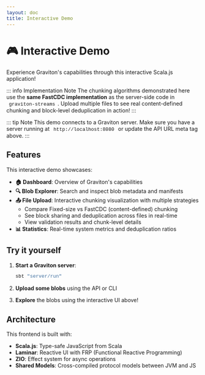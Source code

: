 ```yaml
---
layout: doc
title: Interactive Demo
---
```


<script setup>
import { onMounted } from 'vue'

onMounted(() => {
  // Only run in browser, not during SSR
  if (typeof window !== 'undefined' && typeof document !== 'undefined') {
    // Check if running in dev mode (Vite dev server) or build mode
    const isDev = import.meta.env?.DEV;
    const jsPath = isDev ? '/js/main.js' : '/graviton/js/main.js';
    
    // Dynamically import the main module
    import(jsPath).catch(err => {
      console.warn('Interactive demo not loaded:', err.message);
      const appDiv = document.getElementById('graviton-app');
      if (appDiv) {
        appDiv.innerHTML = `
          <div class="error-message" style="padding: 2rem; text-align: center; background: rgba(255, 200, 0, 0.1); border: 1px solid rgba(255, 200, 0, 0.3); border-radius: 12px;">
            <h3>⚠️ Interactive Demo Not Available</h3>
            <p>The Scala.js frontend hasn't been built yet. To enable the interactive demo:</p>
            <ol style="text-align: left; display: inline-block; margin: 1rem auto;">
              <li>Build the frontend: <code style="background: rgba(0,0,0,0.1); padding: 0.2rem 0.4rem; border-radius: 4px;">./sbt buildFrontend</code></li>
              <li>Rebuild the docs: <code style="background: rgba(0,0,0,0.1); padding: 0.2rem 0.4rem; border-radius: 4px;">cd docs && npm run docs:build</code></li>
            </ol>
            <p style="margin-top: 1rem;">
              <small>For development: run <code style="background: rgba(0,0,0,0.1); padding: 0.2rem 0.4rem; border-radius: 4px;">./sbt buildFrontend</code> then <code style="background: rgba(0,0,0,0.1); padding: 0.2rem 0.4rem; border-radius: 4px;">npm run docs:dev</code></small>
            </p>
          </div>
        `;
      }
    });
  }
})
</script>

<style>
  /* Graviton App Styles */
  .graviton-app {
    width: 100%;
    min-height: 600px;
    margin: 2rem 0;
  }

  .app-header {
    background: linear-gradient(135deg, rgba(0, 255, 65, 0.1) 0%, rgba(0, 200, 255, 0.1) 100%);
    border: 1px solid var(--vp-c-brand-soft);
    border-radius: 12px;
    padding: 2rem;
    margin-bottom: 2rem;
  }

  .header-content {
    text-align: center;
  }

  .app-title {
    font-size: 2.5rem;
    margin: 0;
    background: linear-gradient(135deg, #00ff41 0%, #00c8ff 100%);
    -webkit-background-clip: text;
    -webkit-text-fill-color: transparent;
    background-clip: text;
  }

  .app-subtitle {
    color: var(--vp-c-text-2);
    margin: 0.5rem 0 0;
  }

  .app-nav {
    display: flex;
    justify-content: center;
    gap: 1rem;
    margin-top: 1.5rem;
    flex-wrap: wrap;
  }

  .nav-link {
    padding: 0.5rem 1.5rem;
    border-radius: 8px;
    background: rgba(0, 255, 65, 0.05);
    border: 1px solid var(--vp-c-brand-soft);
    text-decoration: none;
    color: var(--vp-c-text-1);
    transition: all 0.3s ease;
  }

  .nav-link:hover {
    background: rgba(0, 255, 65, 0.1);
    border-color: var(--vp-c-brand-1);
    transform: translateY(-2px);
  }

  .nav-link.active {
    background: var(--vp-c-brand-1);
    color: white;
    border-color: var(--vp-c-brand-1);
  }

  .header-health {
    text-align: center;
    margin-top: 1rem;
  }

  .health-check {
    display: inline-block;
  }

  .health-status {
    display: flex;
    align-items: center;
    gap: 1rem;
  }

  .status-badge {
    padding: 0.5rem 1rem;
    border-radius: 20px;
    font-weight: 600;
    display: inline-block;
  }

  .status-healthy, .status-ok {
    background: rgba(0, 255, 0, 0.2);
    color: #00ff00;
    border: 1px solid #00ff00;
  }

  .status-degraded {
    background: rgba(255, 200, 0, 0.2);
    color: #ffc800;
    border: 1px solid #ffc800;
  }

  .status-error {
    background: rgba(255, 0, 0, 0.2);
    color: #ff0000;
    border: 1px solid #ff0000;
  }

  .health-details {
    font-size: 0.9rem;
    color: var(--vp-c-text-2);
  }

  .app-content {
    margin: 2rem 0;
  }

  .page-intro {
    font-size: 1.1rem;
    color: var(--vp-c-text-2);
    text-align: center;
    margin: 2rem 0;
  }

  .dashboard-grid {
    display: grid;
    gap: 2rem;
    margin-top: 2rem;
  }

  .feature-highlight {
    padding: 2rem;
    background: rgba(0, 255, 65, 0.03);
    border: 1px solid var(--vp-c-brand-soft);
    border-radius: 12px;
  }

  .feature-highlight h3 {
    margin-top: 0;
    color: var(--vp-c-brand-1);
  }

  .feature-highlight ul {
    list-style: none;
    padding: 0;
  }

  .feature-highlight li {
    padding: 0.5rem 0;
    border-bottom: 1px solid var(--vp-c-divider);
  }

  .feature-highlight li:last-child {
    border-bottom: none;
  }

  .quick-links {
    display: grid;
    grid-template-columns: repeat(auto-fit, minmax(250px, 1fr));
    gap: 1rem;
  }

  .quick-links h3 {
    grid-column: 1 / -1;
    color: var(--vp-c-brand-1);
  }

  .feature-card-link {
    text-decoration: none;
  }

  .feature-card {
    padding: 1.5rem;
    background: rgba(0, 255, 65, 0.03);
    border: 1px solid var(--vp-c-brand-soft);
    border-radius: 12px;
    transition: all 0.3s ease;
    cursor: pointer;
    height: 100%;
  }

  .feature-card:hover {
    background: rgba(0, 255, 65, 0.08);
    border-color: var(--vp-c-brand-1);
    transform: translateY(-4px);
    box-shadow: 0 10px 30px rgba(0, 255, 65, 0.2);
  }

  .feature-card p {
    color: var(--vp-c-text-2);
    margin: 0.5rem 0 0;
  }

  /* Stats Panel */
  .stats-panel h2, .blob-explorer h2 {
    color: var(--vp-c-brand-1);
    margin-top: 0;
  }

  .stats-controls {
    margin: 1.5rem 0;
  }

  .btn-primary, .btn-secondary {
    padding: 0.75rem 1.5rem;
    border-radius: 8px;
    border: none;
    font-weight: 600;
    cursor: pointer;
    transition: all 0.3s ease;
    font-size: 1rem;
  }

  .btn-primary {
    background: var(--vp-c-brand-1);
    color: white;
  }

  .btn-primary:hover:not(:disabled) {
    background: var(--vp-c-brand-2);
    transform: translateY(-2px);
    box-shadow: 0 4px 12px rgba(0, 255, 65, 0.3);
  }

  .btn-primary:disabled {
    opacity: 0.5;
    cursor: not-allowed;
  }

  .btn-secondary {
    background: rgba(0, 255, 65, 0.1);
    color: var(--vp-c-brand-1);
    border: 1px solid var(--vp-c-brand-soft);
  }

  .btn-secondary:hover:not(:disabled) {
    background: rgba(0, 255, 65, 0.2);
    border-color: var(--vp-c-brand-1);
  }

  .stats-grid {
    display: grid;
    grid-template-columns: repeat(auto-fit, minmax(200px, 1fr));
    gap: 1.5rem;
    margin-top: 2rem;
  }

  .stat-card {
    position: relative;
    padding: 1.5rem;
    background: rgba(0, 255, 65, 0.03);
    border: 1px solid var(--vp-c-brand-soft);
    border-radius: 12px;
    text-align: center;
  }

  .stat-icon {
    font-size: 2.5rem;
    margin-bottom: 0.5rem;
  }

  .stat-label {
    color: var(--vp-c-text-2);
    font-size: 0.9rem;
    text-transform: uppercase;
    letter-spacing: 0.05em;
  }

  .stat-value {
    font-size: 2rem;
    font-weight: 700;
    color: var(--vp-c-brand-1);
    margin: 0.5rem 0;
  }

  .stats-empty {
    text-align: center;
    padding: 3rem;
    color: var(--vp-c-text-2);
    font-style: italic;
  }

  /* Blob Explorer */
  .search-box {
    display: flex;
    gap: 1rem;
    margin: 1.5rem 0;
    flex-wrap: wrap;
  }

  .blob-id-input {
    flex: 1;
    min-width: 300px;
    padding: 0.75rem;
    border: 1px solid var(--vp-c-border);
    border-radius: 8px;
    font-family: 'Courier New', monospace;
    font-size: 0.95rem;
    background: var(--vp-c-bg);
    color: var(--vp-c-text-1);
  }

  .blob-id-input:focus {
    outline: none;
    border-color: var(--vp-c-brand-1);
    box-shadow: 0 0 0 3px rgba(0, 255, 65, 0.1);
  }

  .blob-details {
    margin-top: 2rem;
    padding: 2rem;
    background: rgba(0, 255, 65, 0.03);
    border: 1px solid var(--vp-c-brand-soft);
    border-radius: 12px;
  }

  .blob-details h3 {
    margin-top: 0;
    color: var(--vp-c-brand-1);
  }

  .metadata-grid {
    margin: 1.5rem 0;
  }

  .metadata-row {
    display: flex;
    gap: 1rem;
    padding: 0.75rem 0;
    border-bottom: 1px solid var(--vp-c-divider);
  }

  .metadata-label {
    font-weight: 600;
    color: var(--vp-c-text-2);
    min-width: 120px;
  }

  .metadata-value {
    color: var(--vp-c-text-1);
    word-break: break-all;
  }

  .metadata-checksums {
    margin-top: 1.5rem;
  }

  .metadata-checksums h4 {
    color: var(--vp-c-brand-1);
  }

  .checksum-row {
    display: flex;
    gap: 1rem;
    padding: 0.5rem;
    background: var(--vp-c-bg-soft);
    border-radius: 4px;
    margin: 0.5rem 0;
    font-family: 'Courier New', monospace;
    font-size: 0.9rem;
  }

  .checksum-algo {
    font-weight: 600;
    color: var(--vp-c-text-2);
  }

  .checksum-value {
    color: var(--vp-c-text-1);
    word-break: break-all;
  }

  .manifest-view {
    margin-top: 2rem;
    padding: 2rem;
    background: rgba(0, 200, 255, 0.03);
    border: 1px solid rgba(0, 200, 255, 0.3);
    border-radius: 12px;
  }

  .manifest-view h3 {
    margin-top: 0;
    color: #00c8ff;
  }

  .manifest-summary {
    margin: 1rem 0;
    color: var(--vp-c-text-2);
  }

  .chunks-list {
    margin-top: 1.5rem;
  }

  .chunks-list table {
    width: 100%;
    border-collapse: collapse;
  }

  .chunks-list th {
    text-align: left;
    padding: 0.75rem;
    background: rgba(0, 200, 255, 0.1);
    border-bottom: 2px solid #00c8ff;
    color: var(--vp-c-text-1);
    font-weight: 600;
  }

  .chunks-list td {
    padding: 0.75rem;
    border-bottom: 1px solid var(--vp-c-divider);
    color: var(--vp-c-text-2);
  }

  .chunks-list tr:hover {
    background: rgba(0, 200, 255, 0.05);
  }

  .error-message {
    margin: 1.5rem 0;
    padding: 1rem;
    background: rgba(255, 0, 0, 0.1);
    border: 1px solid rgba(255, 0, 0, 0.3);
    border-radius: 8px;
    color: #ff4444;
  }

  .loading-spinner {
    text-align: center;
    padding: 2rem;
    color: var(--vp-c-text-2);
    font-style: italic;
  }

  .app-footer {
    margin-top: 3rem;
    padding: 2rem;
    text-align: center;
    border-top: 1px solid var(--vp-c-divider);
    color: var(--vp-c-text-2);
  }

  .app-footer a {
    color: var(--vp-c-brand-1);
    text-decoration: none;
  }

  .app-footer a:hover {
    text-decoration: underline;
  }

  code {
    background: var(--vp-c-bg-soft);
    padding: 0.2rem 0.4rem;
    border-radius: 4px;
    font-family: 'Courier New', monospace;
    font-size: 0.9em;
  }

  /* File Upload Styles */
  .file-upload {
    padding: 2rem;
  }

  .file-upload h2 {
    color: var(--vp-c-brand-1);
    margin-top: 0;
  }

  .upload-intro {
    color: var(--vp-c-text-2);
    margin: 1rem 0 2rem;
    text-align: center;
  }

  .chunker-selection {
    margin: 2rem 0;
    padding: 1.5rem;
    background: rgba(0, 255, 65, 0.03);
    border: 1px solid var(--vp-c-brand-soft);
    border-radius: 12px;
  }

  .chunker-selection h3 {
    color: var(--vp-c-brand-1);
    margin-top: 0;
  }

  .chunker-buttons {
    display: grid;
    grid-template-columns: repeat(auto-fit, minmax(200px, 1fr));
    gap: 1rem;
    margin-top: 1rem;
  }

  .chunker-btn {
    padding: 1rem;
    background: rgba(0, 255, 65, 0.05);
    border: 2px solid var(--vp-c-brand-soft);
    border-radius: 8px;
    cursor: pointer;
    transition: all 0.3s ease;
    text-align: left;
  }

  .chunker-btn:hover {
    background: rgba(0, 255, 65, 0.1);
    border-color: var(--vp-c-brand-1);
    transform: translateY(-2px);
  }

  .chunker-btn.active {
    background: rgba(0, 255, 65, 0.15);
    border-color: var(--vp-c-brand-1);
    box-shadow: 0 0 0 3px rgba(0, 255, 65, 0.2);
  }

  .chunker-name {
    font-weight: 700;
    color: var(--vp-c-brand-1);
    margin-bottom: 0.5rem;
  }

  .chunker-desc {
    font-size: 0.85rem;
    color: var(--vp-c-text-2);
  }

  .upload-area {
    display: flex;
    gap: 1rem;
    align-items: center;
    margin: 2rem 0;
    padding: 2rem;
    background: rgba(0, 200, 255, 0.03);
    border: 2px dashed var(--vp-c-brand-soft);
    border-radius: 12px;
    transition: all 0.3s ease;
  }

  .upload-area:hover {
    border-color: var(--vp-c-brand-1);
    background: rgba(0, 200, 255, 0.08);
  }

  .file-input {
    flex: 1;
    padding: 0.75rem;
    border: 1px solid var(--vp-c-border);
    border-radius: 8px;
    background: var(--vp-c-bg);
    color: var(--vp-c-text-1);
    cursor: pointer;
  }

  .clear-btn {
    white-space: nowrap;
  }

  .global-stats {
    margin: 2rem 0;
    padding: 2rem;
    background: linear-gradient(135deg, rgba(0, 255, 65, 0.1) 0%, rgba(0, 200, 255, 0.1) 100%);
    border: 1px solid var(--vp-c-brand-1);
    border-radius: 12px;
  }

  .global-stats h3 {
    color: var(--vp-c-brand-1);
    margin-top: 0;
  }

  .stats-grid-compact {
    display: grid;
    grid-template-columns: repeat(auto-fit, minmax(150px, 1fr));
    gap: 1rem;
    margin-top: 1rem;
  }

  .stat-item {
    display: flex;
    flex-direction: column;
    gap: 0.5rem;
    padding: 1rem;
    background: rgba(255, 255, 255, 0.05);
    border-radius: 8px;
  }

  .stat-item .stat-label {
    font-size: 0.85rem;
    color: var(--vp-c-text-2);
    text-transform: uppercase;
    letter-spacing: 0.05em;
  }

  .stat-item .stat-value {
    font-size: 1.5rem;
    font-weight: 700;
    color: var(--vp-c-brand-1);
  }

  .analyses-list {
    display: flex;
    flex-direction: column;
    gap: 1.5rem;
    margin-top: 2rem;
  }

  .file-analysis {
    background: rgba(0, 255, 65, 0.03);
    border: 1px solid var(--vp-c-brand-soft);
    border-radius: 12px;
    overflow: hidden;
  }

  .file-header {
    display: flex;
    justify-content: space-between;
    align-items: center;
    padding: 1.5rem;
    cursor: pointer;
    transition: background 0.2s ease;
  }

  .file-header:hover {
    background: rgba(0, 255, 65, 0.08);
  }

  .file-info {
    flex: 1;
  }

  .file-name {
    margin: 0 0 0.5rem 0;
    color: var(--vp-c-text-1);
  }

  .file-meta {
    font-size: 0.9rem;
    color: var(--vp-c-text-2);
  }

  .expand-icon {
    font-size: 1.2rem;
    color: var(--vp-c-brand-1);
    transition: transform 0.2s ease;
  }

  .file-details-expanded {
    padding: 1.5rem;
    border-top: 1px solid var(--vp-c-divider);
  }

  .validations-section,
  .chunk-stats,
  .chunks-section {
    margin-bottom: 2rem;
  }

  .validations-section h5,
  .chunk-stats h5,
  .chunks-section h5 {
    color: var(--vp-c-brand-1);
    margin: 0 0 1rem 0;
  }

  .validations-list {
    display: flex;
    flex-direction: column;
    gap: 0.5rem;
  }

  .validation-item {
    display: flex;
    align-items: center;
    gap: 0.75rem;
    padding: 0.75rem;
    background: var(--vp-c-bg-soft);
    border-radius: 6px;
  }

  .validation-item.error {
    background: rgba(255, 0, 0, 0.05);
    border-left: 3px solid #ff0000;
  }

  .validation-item.success {
    background: rgba(0, 255, 0, 0.05);
    border-left: 3px solid #00ff00;
  }

  .validation-icon {
    font-size: 1.2rem;
  }

  .chunks-table-wrapper {
    overflow-x: auto;
  }

  .chunks-table {
    width: 100%;
    border-collapse: collapse;
    font-size: 0.9rem;
  }

  .chunks-table th {
    text-align: left;
    padding: 0.75rem;
    background: rgba(0, 255, 65, 0.1);
    border-bottom: 2px solid var(--vp-c-brand-1);
    color: var(--vp-c-text-1);
    font-weight: 600;
  }

  .chunks-table td {
    padding: 0.75rem;
    border-bottom: 1px solid var(--vp-c-divider);
    color: var(--vp-c-text-2);
  }

  .chunks-table tr:hover {
    background: rgba(0, 255, 65, 0.05);
  }

  .chunks-table tr.shared-chunk {
    background: rgba(0, 200, 255, 0.05);
  }

  .chunks-table tr.shared-chunk:hover {
    background: rgba(0, 200, 255, 0.1);
  }

  .hash-value {
    font-family: 'Courier New', monospace;
    font-size: 0.85rem;
    color: var(--vp-c-text-1);
  }

  .no-sharing {
    color: var(--vp-c-text-3);
    font-style: italic;
  }

  .shared-files {
    display: flex;
    align-items: center;
    gap: 0.5rem;
    position: relative;
  }

  .share-indicator {
    padding: 0.25rem 0.5rem;
    background: rgba(0, 200, 255, 0.2);
    border: 1px solid rgba(0, 200, 255, 0.5);
    border-radius: 4px;
    color: #00c8ff;
    font-size: 0.85rem;
    font-weight: 600;
    cursor: help;
  }

  .share-tooltip {
    display: none;
    position: absolute;
    left: 100%;
    top: 50%;
    transform: translateY(-50%);
    margin-left: 0.5rem;
    padding: 0.5rem 0.75rem;
    background: var(--vp-c-bg);
    border: 1px solid var(--vp-c-brand-1);
    border-radius: 6px;
    white-space: nowrap;
    z-index: 100;
    font-size: 0.85rem;
    color: var(--vp-c-text-1);
    box-shadow: 0 4px 12px rgba(0, 0, 0, 0.2);
  }

  .shared-files:hover .share-tooltip {
    display: block;
  }

  .truncation-notice {
    margin-top: 1rem;
    padding: 0.75rem;
    background: rgba(255, 200, 0, 0.1);
    border: 1px solid rgba(255, 200, 0, 0.3);
    border-radius: 6px;
    color: var(--vp-c-text-2);
    text-align: center;
    font-style: italic;
  }
</style>

# 🎮 Interactive Demo

Experience Graviton's capabilities through this interactive Scala.js application!

::: info Implementation Note
The chunking algorithms demonstrated here use the **same FastCDC implementation** as the server-side code in `graviton-streams`. Upload multiple files to see real content-defined chunking and block-level deduplication in action!
:::

<meta name="graviton-api-url" content="http://localhost:8080" />

<div id="graviton-app"></div>

::: tip Note
This demo connects to a Graviton server. Make sure you have a server running at `http://localhost:8080` or update the API URL meta tag above.
:::

## Features

This interactive demo showcases:

- **🏠 Dashboard**: Overview of Graviton's capabilities
- **🔍 Blob Explorer**: Search and inspect blob metadata and manifests
- **📤 File Upload**: Interactive chunking visualization with multiple strategies
  - Compare Fixed-size vs FastCDC (content-defined) chunking
  - See block sharing and deduplication across files in real-time
  - View validation results and chunk-level details
- **📊 Statistics**: Real-time system metrics and deduplication ratios

## Try it yourself

1. **Start a Graviton server**:
   ```bash
   sbt "server/run"
   ```

2. **Upload some blobs** using the API or CLI

3. **Explore** the blobs using the interactive UI above!

## Architecture

This frontend is built with:

- **Scala.js**: Type-safe JavaScript from Scala
- **Laminar**: Reactive UI with FRP (Functional Reactive Programming)
- **ZIO**: Effect system for async operations
- **Shared Models**: Cross-compiled protocol models between JVM and JS
